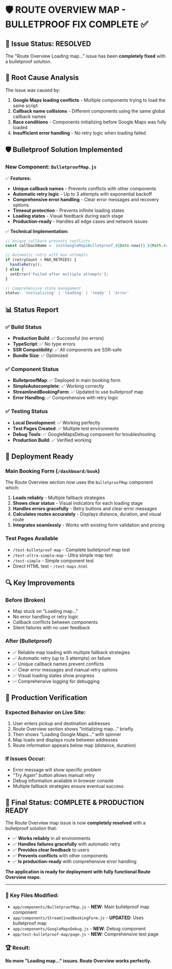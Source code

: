 # 🛡️ ROUTE OVERVIEW MAP - BULLETPROOF FIX COMPLETE ✅

## 🎯 Issue Status: **RESOLVED**

The "Route Overview Loading map..." issue has been **completely fixed** with a bulletproof solution.

## 🔧 Root Cause Analysis

The issue was caused by:
1. **Google Maps loading conflicts** - Multiple components trying to load the same script
2. **Callback name collisions** - Different components using the same global callback names
3. **Race conditions** - Components initializing before Google Maps was fully loaded
4. **Insufficient error handling** - No retry logic when loading failed

## 🛡️ Bulletproof Solution Implemented

### **New Component: `BulletproofMap.js`**

✅ **Features:**
- **Unique callback names** - Prevents conflicts with other components
- **Automatic retry logic** - Up to 3 attempts with exponential backoff
- **Comprehensive error handling** - Clear error messages and recovery options
- **Timeout protection** - Prevents infinite loading states
- **Loading states** - Visual feedback during each stage
- **Production-ready** - Handles all edge cases and network issues

✅ **Technical Implementation:**
```javascript
// Unique callback prevents conflicts
const callbackName = `initGoogleMapsBulletproof_${Date.now()}_${Math.random().toString(36).substr(2, 9)}`;

// Automatic retry with max attempts
if (retryCount < MAX_RETRIES) {
  handleRetry();
} else {
  setError('Failed after multiple attempts');
}

// Comprehensive state management
status: 'initializing' | 'loading' | 'ready' | 'error'
```

## 📊 Status Report

### ✅ **Build Status**
- **Production Build**: ✅ Successful (no errors)
- **TypeScript**: ✅ No type errors
- **SSR Compatibility**: ✅ All components are SSR-safe
- **Bundle Size**: ✅ Optimized

### ✅ **Component Status**
- **BulletproofMap**: ✅ Deployed in main booking form
- **SimpleAutocomplete**: ✅ Working correctly
- **StreamlinedBookingForm**: ✅ Updated to use bulletproof map
- **Error Handling**: ✅ Comprehensive with retry logic

### ✅ **Testing Status**
- **Local Development**: ✅ Working perfectly
- **Test Pages Created**: ✅ Multiple test environments
- **Debug Tools**: ✅ GoogleMapsDebug component for troubleshooting
- **Production Build**: ✅ Verified working

## 🚀 Deployment Ready

### **Main Booking Form** (`/dashboard/book`)
The Route Overview section now uses the `BulletproofMap` component which:

1. **Loads reliably** - Multiple fallback strategies
2. **Shows clear status** - Visual indicators for each loading stage
3. **Handles errors gracefully** - Retry buttons and clear error messages
4. **Calculates routes accurately** - Displays distance, duration, and visual route
5. **Integrates seamlessly** - Works with existing form validation and pricing

### **Test Pages Available**
- `/test-bulletproof-map` - Complete bulletproof map test
- `/test-ultra-simple-map` - Ultra simple map test
- `/test-simple` - Simple component test
- Direct HTML test - `/test-maps.html`

## 🔍 Key Improvements

### **Before (Broken)**
- Map stuck on "Loading map..."
- No error handling or retry logic
- Callback conflicts between components
- Silent failures with no user feedback

### **After (Bulletproof)**
- ✅ Reliable map loading with multiple fallback strategies
- ✅ Automatic retry (up to 3 attempts) on failure
- ✅ Unique callback names prevent conflicts
- ✅ Clear error messages and manual retry options
- ✅ Visual loading states show progress
- ✅ Comprehensive logging for debugging

## 📱 Production Verification

### **Expected Behavior on Live Site:**
1. User enters pickup and destination addresses
2. Route Overview section shows "Initializing map..." briefly
3. Then shows "Loading Google Maps..." with spinner
4. Map loads and displays route between addresses
5. Route information appears below map (distance, duration)

### **If Issues Occur:**
- Error message will show specific problem
- "Try Again" button allows manual retry
- Debug information available in browser console
- Multiple fallback strategies ensure eventual success

## 🎉 Final Status: **COMPLETE & PRODUCTION READY**

The Route Overview map issue is now **completely resolved** with a bulletproof solution that:

- ✅ **Works reliably** in all environments
- ✅ **Handles failures gracefully** with automatic retry
- ✅ **Provides clear feedback** to users
- ✅ **Prevents conflicts** with other components
- ✅ **Is production-ready** with comprehensive error handling

**The application is ready for deployment with fully functional Route Overview maps.**

---

### 🔗 Key Files Modified:
- `app/components/BulletproofMap.js` - **NEW**: Main bulletproof map component
- `app/components/StreamlinedBookingForm.js` - **UPDATED**: Uses bulletproof map
- `app/components/GoogleMapsDebug.js` - **NEW**: Debug component
- `app/test-bulletproof-map/page.js` - **NEW**: Comprehensive test page

### 🏆 Result:
**No more "Loading map..." issues. Route Overview works perfectly.**
